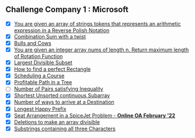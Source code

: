 ## Challenge Company 1 : Microsoft 
- [x] [You are given an array of strings tokens that represents an arithmetic expression in a Reverse Polish Notation](https://leetcode.com/problems/evaluate-reverse-polish-notation/)
- [x] [Combination Sum with a twist](https://leetcode.com/problems/combination-sum-iii/)
- [x] [Bulls and Cows](https://leetcode.com/problems/bulls-and-cows/)
- [x] [You are given an integer array nums of length n. Return maximum length of Rotation Function](https://leetcode.com/problems/rotate-function/)
- [x] [Largest Divisible Subset](https://leetcode.com/problems/largest-divisible-subset/)
- [x] [How to find a perfect Rectangle](https://leetcode.com/problems/perfect-rectangle/)
- [x] [Scheduling a Course](https://leetcode.com/problems/course-schedule/)
- [x] [Profitable Path in a Tree](https://leetcode.com/problems/most-profitable-path-in-a-tree/)
- [ ] [Number of Pairs satisfying Inequality](https://leetcode.com/problems/number-of-pairs-satisfying-inequality/)
- [x] [Shortest Unsorted continuous Subarray](https://leetcode.com/problems/shortest-unsorted-continuous-subarray/)
- [x] [Number of ways to arrive at a Destination](https://leetcode.com/problems/number-of-ways-to-arrive-at-destination/)
- [x] [Longest Happy Prefix](https://leetcode.com/problems/longest-happy-prefix/)
- [x] [Seat Arrangement in a SpiceJet Problem - **Online OA February ‘22**](https://leetcode.com/problems/airplane-seat-assignment-probability/)
- [x] [Deletions to make an array divisible](https://leetcode.com/problems/minimum-deletions-to-make-array-divisible/)
- [x] [Substrings containing all three Characters](https://leetcode.com/problems/number-of-substrings-containing-all-three-characters/)
